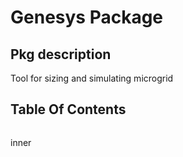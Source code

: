 # Genesys Package
## Pkg description
Tool for sizing and simulating microgrid
## Table Of Contents
```@contents
```

inner